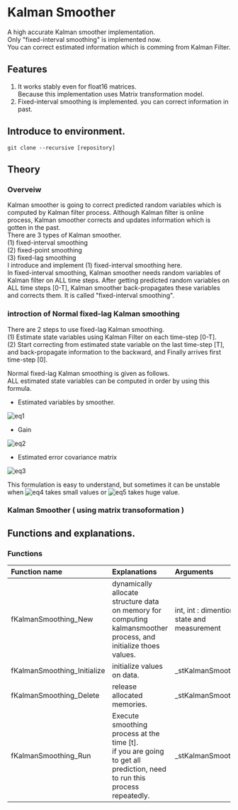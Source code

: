 # Kalman Smoother
 A high accurate Kalman smoother implementation.  
Only "fixed-interval smoothing" is implemented now.  
You can correct estimated information which is comming from Kalman Filter.  


## Features
 1. It works stably even for float16 matrices.  
    Because this implementation uses Matrix transformation model.  
 2. Fixed-interval smoothing is implemented. you can correct information in past.  


## Introduce to environment.
```
git clone --recursive [repository]
```


## Theory
### Overveiw
Kalman smoother is going to correct predicted random variables which is computed by Kalman filter process. Although Kalman filter is online process, Kalman smoother corrects and updates information which is gotten in the past.  
There are 3 types of Kalman smoother.  
(1) fixed-interval smoothing  
(2) fixed-point smoothing  
(3) fixed-lag smoothing  
 I introduce and implement (1) fixed-interval smoothing here.  
In fixed-interval smoothing, Kalman smoother needs random variables of Kalman filter on ALL time steps.
After getting predicted random variables on ALL time steps [0-T], 
Kalman smoother back-propagates these variables and corrects them.
It is called "fixed-interval smoothing".  

### introction of Normal fixed-lag Kalman smoothing 
 There are 2 steps to use fixed-lag Kalman smoothing.  
(1) Estimate state variables using Kalman Filter on each time-step [0-T].  
(2) Start correcting from estimated state variable on the last time-step [T],  
    and back-propagate information to the backward, and Finally arrives first time-step [0].

Normal fixed-lag Kalman smoothing is given as follows.  
ALL estimated state variables can be computed in order by using this formula.  

* Estimated variables by smoother.
<img src="https://github.com/kohei-tofu/KalmanSmoother_in_C/blob/master/imgs/eq1.jpg" alt="eq1" title="formulation1">

* Gain
<img src="https://github.com/kohei-tofu/KalmanSmoother_in_C/blob/master/imgs/eq2.jpg" alt="eq2" title="formulation2">

* Estimated error covariance matrix
<img src="https://github.com/kohei-tofu/KalmanSmoother_in_C/blob/master/imgs/eq3.jpg" alt="eq3" title="formulation3">

 This formulation is easy to understand, but sometimes it can be unstable when <img src="https://github.com/kohei-tofu/KalmanSmoother_in_C/blob/master/imgs/eq4.jpg" alt="eq4" title="formulation4"> takes small values or <img src="https://github.com/kohei-tofu/KalmanSmoother_in_C/blob/master/imgs/eq5.jpg" alt="eq5" title="formulation5"> takes huge value.




### Kalman Smoother ( using matrix transoformation )


## Functions and explanations.

### Functions
|Function name|Explanations|Arguments|
|:---|:---|:---|
|fKalmanSmoothing_New|dynamically allocate structure data on memory for computing kalmansmoother process, and initialize thoes values.|int, int : dimention of state and measurement|
|fKalmanSmoothing_Initialize|initialize values on data.|_stKalmanSmoothing*|
|fKalmanSmoothing_Delete| release allocated memories.|_stKalmanSmoothing*|
|fKalmanSmoothing_Run| Execute smoothing process at the time [t]. <br> if you are going to get all prediction, need to run this process repeatedly. |_stKalmanSmoothing*|

